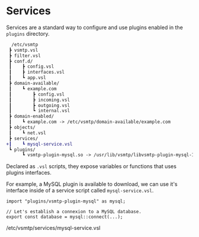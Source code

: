 # Services

Services are a standard way to configure and use plugins enabled in the `plugins` directory. 

```diff
  /etc/vsmtp
 ┣ vsmtp.vsl
 ┣ filter.vsl
 ┣ conf.d/
 ┃    ┣ config.vsl
 ┃    ┣ interfaces.vsl
 ┃    ┗ app.vsl
 ┣ domain-available/
 ┃    ┗ example.com
 ┃        ┣ config.vsl
 ┃        ┣ incoming.vsl
 ┃        ┣ outgoing.vsl
 ┃        ┗ internal.vsl
 ┣ domain-enabled/
 ┃    ┗ example.com -> /etc/vsmtp/domain-available/example.com
 ┣ objects/
 ┃    ┗ net.vsl
 ┣ services/
+┃    ┗ mysql-service.vsl
 ┗ plugins/
      ┗ vsmtp-plugin-mysql.so -> /usr/lib/vsmtp/libvsmtp-plugin-mysql-1.0.0.so
```

Declared as `.vsl` scripts, they expose variables or functions that uses plugins interfaces.

For example, a MySQL plugin is available to download, we can use it's interface inside of a service script called `mysql-service.vsl`.

```rust,ignore
import "plugins/vsmtp-plugin-mysql" as mysql;

// Let's establish a connexion to a MySQL database.
export const database = mysql::connect(...);
```
<p class="ann"> /etc/vsmtp/services/mysql-service.vsl </p>